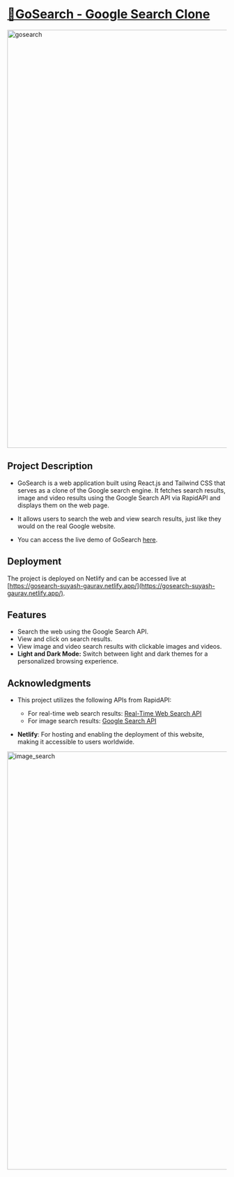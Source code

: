 # [🧿GoSearch - Google Search Clone](https://gosearch-suyash-gaurav.netlify.app/)

<div style="display: flex;">
<img width="960" alt="gosearch" src="https://github.com/SuyashGaurav/GoSearch/assets/102952185/a77954a4-65c0-4a68-812f-e8f5eb06ce68">
</div>

## Project Description
- GoSearch is a web application built using React.js and Tailwind CSS that serves as a clone of the Google search engine. It fetches search results, image and video results using the Google Search API via RapidAPI and displays them on the web page.
- It allows users to search the web and view search results, just like they would on the real Google website.

- You can access the live demo of GoSearch [here](https://gosearch-suyash-gaurav.netlify.app/).

## Deployment
The project is deployed on Netlify and can be accessed live at [https://gosearch-suyash-gaurav.netlify.app/](https://gosearch-suyash-gaurav.netlify.app/).

## Features
- Search the web using the Google Search API.
- View and click on search results.
- View image and video search results with clickable images and videos.
- **Light and Dark Mode:** Switch between light and dark themes for a personalized browsing experience.

## Acknowledgments
- This project utilizes the following APIs from RapidAPI:
  - For real-time web search results: [Real-Time Web Search API](https://rapidapi.com/letscrape-6bRBa3QguO5/api/real-time-web-search/)
  - For image search results: [Google Search API](https://rapidapi.com/neoscrap-net/api/google-search72/)

- **Netlify**: For hosting and enabling the deployment of this website, making it accessible to users worldwide.

<img width="960" alt="image_search" src="https://github.com/SuyashGaurav/GoSearch/assets/102952185/95d9032e-6f4e-4edf-b31a-10e06468f9ad">

